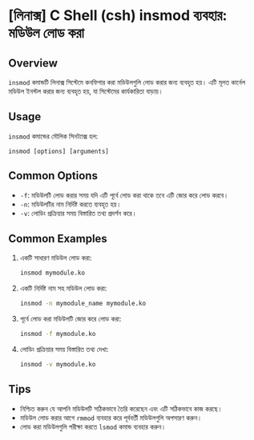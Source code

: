 # [লিনাক্স] C Shell (csh) insmod ব্যবহার: মডিউল লোড করা

## Overview
`insmod` কমান্ডটি লিনাক্স সিস্টেমে কনফিগার করা মডিউলগুলি লোড করার জন্য ব্যবহৃত হয়। এটি মূলত কার্নেল মডিউল ইনস্টল করার জন্য ব্যবহৃত হয়, যা সিস্টেমের কার্যকারিতা বাড়ায়।

## Usage
`insmod` কমান্ডের মৌলিক সিনট্যাক্স হল:

```
insmod [options] [arguments]
```

## Common Options
- `-f`: মডিউলটি লোড করার সময় যদি এটি পূর্বে লোড করা থাকে তবে এটি জোর করে লোড করবে।
- `-n`: মডিউলটির নাম নির্দিষ্ট করতে ব্যবহৃত হয়।
- `-v`: লোডিং প্রক্রিয়ার সময় বিস্তারিত তথ্য প্রদর্শন করে।

## Common Examples
1. একটি সাধারণ মডিউল লোড করা:
   ```bash
   insmod mymodule.ko
   ```

2. একটি নির্দিষ্ট নাম সহ মডিউল লোড করা:
   ```bash
   insmod -n mymodule_name mymodule.ko
   ```

3. পূর্বে লোড করা মডিউলটি জোর করে লোড করা:
   ```bash
   insmod -f mymodule.ko
   ```

4. লোডিং প্রক্রিয়ার সময় বিস্তারিত তথ্য দেখা:
   ```bash
   insmod -v mymodule.ko
   ```

## Tips
- নিশ্চিত করুন যে আপনি মডিউলটি সঠিকভাবে তৈরি করেছেন এবং এটি সঠিকভাবে কাজ করছে।
- মডিউল লোড করার আগে `rmmod` ব্যবহার করে পূর্ববর্তী মডিউলগুলি অপসারণ করুন।
- লোড করা মডিউলগুলি পরীক্ষা করতে `lsmod` কমান্ড ব্যবহার করুন।